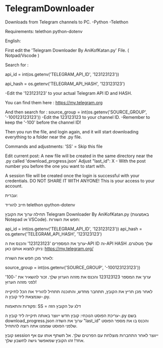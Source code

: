 # TelegramDownloader
Downloads from Telegram channels to PC. -Python -Telethon


Requirements:
telethon
python-dotenv




English:

First edit the 'Telegram Downloader By AniKofKatan.py' File. ( Notpad/Vscode )

Search for :

api_id = int(os.getenv('TELEGRAM_API_ID', '123123123'))

api_hash = os.getenv('TELEGRAM_API_HASH', '123123123')

-Edit the '123123123' to your actual Telegram API ID and HASH.

You can find them here : https://my.telegram.org

And then search for :
source_group = int(os.getenv('SOURCE_GROUP', '-100123123123'))
-Edit the 123123123 to your channel ID.
-Remember to keep the '-100' before the channel ID!

Then you run the file, and login again, and it will start downloading everything to a folder near the .py file.

Commands and adjustments:
'SS' = Skip this file

Edit current post:
A new file will be created in the same directory near the .py called 'download_progress.json'
Adjust "last_id": X - With the post number you before the one you want to start with.


A session file will be created once the login is successful with your credentials. DO NOT SHARE IT WITH ANYONE! This is your access to your account.


עברית:

חייב להוריד telethon וpython-dotenv


תחילה ערוך את הקובץ Telegram Downloader By AniKofKatan.py (באמצעות Notepad או VSCode).
חפש את השורות:

api_id = int(os.getenv('TELEGRAM_API_ID', '123123123'))
api_hash = os.getenv('TELEGRAM_API_HASH', '123123123')

ערוך את המספרים '123123123' והכנס את ה-API ID וה-API HASH שלך מטלגרם.
ניתן למצוא אותם כאן: https://my.telegram.org/

לאחר מכן חפש את השורה:

source_group = int(os.getenv('SOURCE_GROUP', '-100123123123'))

ערוך את המספר 123123123 והכנס את מזהה הערוץ שלך.
זכור להשאיר את '-100' לפני מזהה הערוץ!

לאחר מכן תריץ את הקובץ, תתחבר מחדש, והתוכנה תתחיל להוריד את הכל לתיקייה שנמצאת ליד קובץ ה-.py.

פקודות והתאמות:
SS = דלג על הקובץ הזה

עריכת הפוסט הנוכחי:
קובץ חדש ייווצר באותה תיקייה ליד קובץ ה-.py בשם download_progress.json
ערוך את השדה "last_id" והכנס בו את מספר הפוסט שלפני הפוסט שממנו אתה רוצה להתחיל.

קובץ session ייווצר לאחר התחברות מוצלחת עם הפרטים שלך.
אל תשתף אותו עם אף אחד! זהו הקובץ שמאפשר גישה לחשבון שלך.





